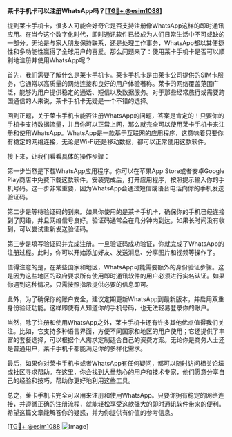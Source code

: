 **莱卡手机卡可以注册WhatsApp吗？[[TG💪+ @esim1088](https://t.me/s/esim1088)]**

提到莱卡手机卡，很多人可能会好奇它是否支持注册像WhatsApp这样的即时通讯应用。在当今这个数字化时代，即时通讯软件已经成为人们日常生活中不可或缺的一部分。无论是与家人朋友保持联系，还是处理工作事务，WhatsApp都以其便捷性和多功能性赢得了全球用户的喜爱。那么问题来了：使用莱卡手机卡是否可以顺利地注册并使用WhatsApp呢？

首先，我们需要了解什么是莱卡手机卡。莱卡手机卡是由莱卡公司提供的SIM卡服务，它通常以高质量的网络连接和良好的用户体验著称。莱卡的网络覆盖范围广泛，能够为用户提供稳定的通话、短信以及数据服务。对于那些经常旅行或需要跨国通信的人来说，莱卡手机卡无疑是一个不错的选择。

回到正题，关于莱卡手机卡能否注册WhatsApp的问题，答案是肯定的！只要你的手机卡支持数据流量，并且你可以正常上网，那么就完全可以使用莱卡手机卡来注册和使用WhatsApp。WhatsApp是一款基于互联网的应用程序，这意味着只要你有稳定的网络连接，无论是Wi-Fi还是移动数据，都可以正常使用这款软件。

接下来，让我们看看具体的操作步骤：

第一步当然是下载WhatsApp应用程序。你可以在苹果App Store或者安卓Google Play商店中免费下载这款软件。安装完成后，打开应用程序，按照提示输入你的手机号码。这一步非常重要，因为WhatsApp会通过短信或语音电话向你的手机发送验证码。

第二步是等待验证码的到来。如果你使用的是莱卡手机卡，确保你的手机已经连接到了网络，并且网络信号良好。验证码通常会在几分钟内到达，如果长时间没有收到，可以尝试重新发送验证码。

第三步是填写验证码并完成注册。一旦验证码成功验证，你就完成了WhatsApp的注册过程。此时，你可以开始添加好友、发送消息、分享图片和视频等操作了。

值得注意的是，在某些国家和地区，WhatsApp可能需要额外的身份验证步骤。这是因为这些地区的政府要求所有使用即时通讯软件的用户必须进行实名认证。如果你遇到这种情况，只需按照指示提供必要的信息即可。

此外，为了确保你的账户安全，建议定期更新WhatsApp到最新版本，并启用双重身份验证功能。这样即使有人知道你的手机号码，也无法轻易登录你的账户。

当然，除了注册和使用WhatsApp之外，莱卡手机卡还有许多其他优点值得我们关注。比如，它支持多种语言界面，方便不同国家和地区的用户使用；它还提供了丰富的套餐选择，可以根据个人需求定制适合自己的资费方案。无论你是商务人士还是普通用户，莱卡手机卡都能满足你的多样化需求。

最后，如果你对莱卡手机卡或者WhatsApp有任何疑问，都可以随时访问相关论坛或社区寻求帮助。在这里，你会找到大量热心的用户和技术专家，他们愿意分享自己的经验和技巧，帮助你更好地利用这些工具。

总之，莱卡手机卡完全可以用来注册和使用WhatsApp。只要你拥有稳定的网络连接，并遵循正确的注册流程，就能轻松享受这款强大的即时通讯软件带来的便利。希望这篇文章能解答你的疑惑，并为你提供有价值的参考信息。

[[TG💪+ @esim1088](https://t.me/s/esim1088) ![Image](https://i.postimg.cc/4NQfJmqS/Snipaste-2025-05-13-00-14-12.png)]